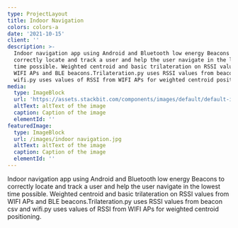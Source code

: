 ```yaml
---
type: ProjectLayout
title: Indoor Navigation
colors: colors-a
date: '2021-10-15'
client: ''
description: >-
  Indoor navigation app using Android and Bluetooth low energy Beacons to
  correctly locate and track a user and help the user navigate in the lowest
  time possible. Weighted centroid and basic trilateration on RSSI values from
  WIFI APs and BLE beacons.Trilateration.py uses RSSI values from beacon csv and
  wifi.py uses values of RSSI from WIFI APs for weighted centroid positioning.
media:
  type: ImageBlock
  url: 'https://assets.stackbit.com/components/images/default/default-image.png'
  altText: altText of the image
  caption: Caption of the image
  elementId: ''
featuredImage:
  type: ImageBlock
  url: /images/indoor navigation.jpg
  altText: altText of the image
  caption: Caption of the image
  elementId: ''
---
```

Indoor navigation app using Android and Bluetooth low energy Beacons to correctly locate and track a user and help the user navigate in the lowest time possible. Weighted centroid and basic trilateration on RSSI values from WIFI APs and BLE beacons.Trilateration.py uses RSSI values from beacon csv and wifi.py uses values of RSSI from WIFI APs for weighted centroid positioning.
